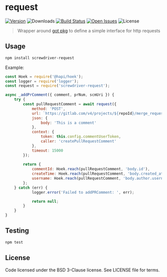 # request
[![Version][npm-image]][npm-url] ![Downloads][downloads-image] [![Build Status][status-image]][status-url] [![Open Issues][issues-image]][issues-url] ![License][license-image]

> Wrapper around [got pkg](https://github.com/sindresorhus/got) to define a simple interface for http requests

## Usage

```bash
npm install screwdriver-request
```

Example:
```javascript
const Hoek = require('@hapi/hoek');
const logger = require('logger');
const request = require('screwdriver-request');

async _addPrComment({ comment, prNum, scmUri }) {
    try {
        const pullRequestComment = await request({
            method: 'POST',
            url: `https://gitlab.com/v4/projects/${repoId}/merge_requests/${prNum}/notes`,
            json: {
                body: 'This is a comment'
            },
            context: {
                token: this.config.commentUserToken,
                caller: 'createPullRequestComment'
            },
            timeout: 15000
        });
        
        return {
            commentId: Hoek.reach(pullRequestComment, 'body.id'),
            createTime: Hoek.reach(pullRequestComment, 'body.created_at'),
            username: Hoek.reach(pullRequestComment, 'body.author.username')
        };
    } catch (err) {
            logger.error('Failed to addPRComment: ', err);

            return null;
        }
    }
}

```
## Testing

```bash
npm test
```

## License

Code licensed under the BSD 3-Clause license. See LICENSE file for terms.

[npm-image]: https://img.shields.io/npm/v/screwdriver-request.svg
[npm-url]: https://npmjs.org/package/screwdriver-request
[downloads-image]: https://img.shields.io/npm/dt/screwdriver-request.svg
[license-image]: https://img.shields.io/npm/l/screwdriver-request.svg
[issues-image]: https://img.shields.io/github/issues/screwdriver-cd/request.svg
[issues-url]: https://github.com/screwdriver-cd/request/issues
[status-image]: https://cd.screwdriver.cd/pipelines/7717/badge
[status-url]: https://cd.screwdriver.cd/pipelines/7717
